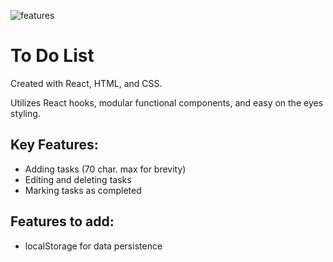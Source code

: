 
![features](https://user-images.githubusercontent.com/43971640/199346435-7811c8c4-937e-4d54-a3cb-dfa513e187a7.png)

# To Do List

Created with React, HTML, and CSS.

Utilizes React hooks, modular functional components, and easy on the eyes styling.

## Key Features:
- Adding tasks (70 char. max for brevity)
- Editing and deleting tasks
- Marking tasks as completed

## Features to add:
- localStorage for data persistence
